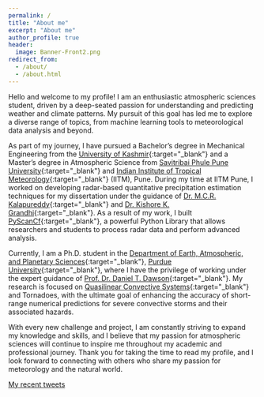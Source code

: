 ```yaml
---
permalink: /
title: "About me"
excerpt: "About me"
author_profile: true
header:
  image: Banner-Front2.png
redirect_from: 
  - /about/
  - /about.html
---
```


Hello and welcome to my profile! I am an enthusiastic atmospheric sciences student, driven by a deep-seated passion for understanding and predicting weather and climate patterns. My pursuit of this goal has led me to explore a diverse range of topics, from machine learning tools to meteorological data analysis and beyond.

As part of my journey, I have pursued a Bachelor’s degree in Mechanical Engineering from the [University of Kashmir](https://www.kashmiruniversity.net/){:target="_blank"} and a Master’s degree in Atmospheric Science from [Savitribai Phule Pune University](https://www.unipune.ac.in){:target="_blank"} and [Indian Institute of Tropical Meteorology](https://tropmet.res.in){:target="_blank"} (IITM), Pune. During my time at IITM Pune, I worked on developing radar-based quantitative precipitation estimation techniques for my dissertation under the guidance of [Dr. M.C.R. Kalapureddy](https://www.tropmet.res.in/106-Madhu%20Chandra%20R.%20Kalapureddy-scientist_detail){:target="_blank"} and [Dr. Kishore K. Grandhi]( https://uohyd.irins.org/profile/344518){:target="_blank"}. As a result of my work, I built [PyScanCf](https://syedha.com/PyScanCf/){:target="_blank"}, a powerful Python Library that allows researchers and students to process radar data and perform advanced analysis.

Currently, I am a Ph.D. student in the [Department of Earth, Atmospheric, and Planetary Sciences](https://eaps.purdue.edu){:target="_blank"}, [Purdue University](https://purdue.edu){:target="_blank"}, where I have the privilege of working under the expert guidance of [Prof. Dr. Daniel T. Dawson](https://www.eaps.purdue.edu/people/profile/dawson29.html){:target="_blank"}. My research is focused on [Quasilinear Convective Systems]( https://en.wikipedia.org/wiki/Squall_line){:target="_blank"} and Tornadoes, with the ultimate goal of enhancing the accuracy of short-range numerical predictions for severe convective storms and their associated hazards.

With every new challenge and project, I am constantly striving to expand my knowledge and skills, and I believe that my passion for atmospheric sciences will continue to inspire me throughout my academic and professional journey. Thank you for taking the time to read my profile, and I look forward to connecting with others who share my passion for meteorology and the natural world.


<!-- ================ -->
<!-- My Recent Tweets -->
<!-- ================ -->

<div style="max-height: 300px; overflow-y: scroll;">
  <a class="twitter-timeline" data-width="300" href="https://twitter.com/HamidRixvi?ref_src=twsrc%5Etfw">My recent tweets</a> 
  <script async src="https://platform.twitter.com/widgets.js" charset="utf-8"></script>
</div>
